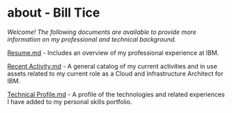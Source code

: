 # about - Bill Tice

<i>Welcome! The following documents are available to provide more information on my professional and technical background.</i>

<a href="Resume.md">Resume.md</a> - Includes an overview of my professional experience at IBM.

<a href="Recent Activity.md">Recent Activity.md</a> - A general catalog of my current activities and in use assets related to my current role as a Cloud and Infrastructure Architect for IBM. 

<a href="Technical Profile.md">Technical Profile.md</a> - A profile of the technologies and related experiences I have added to my personal skills portfolio.
